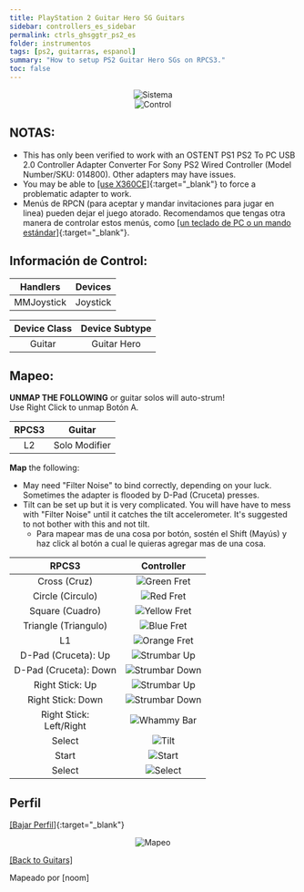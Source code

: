 ```yaml
---
title: PlayStation 2 Guitar Hero SG Guitars
sidebar: controllers_es_sidebar
permalink: ctrls_ghsggtr_ps2_es
folder: instrumentos
tags: [ps2, guitarras, espanol]
summary: "How to setup PS2 Guitar Hero SGs on RPCS3."
toc: false
---
```


<div align="center"> <img src="https://carlmylo.github.io/docu-rpcs3/images/instruments/plat/ps2.png" alt="Sistema" title="Sistema"></div>

<div align="center"> <img src="https://carlmylo.github.io/docu-rpcs3/images/instruments/cont/ps2sgcontroller.png" alt="Control" title="Control"></div>

## NOTAS:

* This has only been verified to work with an OSTENT PS1 PS2 To PC USB 2.0 Controller Adapter Converter For Sony PS2 Wired Controller (Model Number/SKU: 014800). Other adapters may have issues.
* You may be able to [[use X360CE]](https://www.x360ce.com/){:target="_blank"} to force a problematic adapter to work.
* Menús de RPCN (para aceptar y mandar invitaciones para jugar en linea) pueden dejar el juego atorado. Recomendamos que tengas otra manera de controlar estos menús, como [[un teclado de PC o un mando estándar]](https://carlmylo.github.io/docu-rpcs3/ctrls_pads_es){:target="_blank"}.

## Información de Control:

| Handlers | Devices |
|:------------------:|:---------------------:|
| MMJoystick | Joystick |

| Device Class | Device Subtype |
|:------------------:|:---------------------:|
| Guitar | Guitar Hero |

## Mapeo:

**UNMAP THE FOLLOWING** or guitar solos will auto-strum!  
Use Right Click to unmap Botón A.

| **RPCS3** | **Guitar** |
|:--------:|:-----------:|
| L2 | Solo Modifier |

**Map** the following:

* May need "Filter Noise" to bind correctly, depending on your luck. Sometimes the adapter is flooded by D-Pad (Cruceta) presses.
* Tilt can be set up but it is very complicated. You will have have to mess with "Filter Noise" until it catches the tilt accelerometer. It's suggested to not bother with this and not tilt.
	* Para mapear mas de una cosa por botón, sostén el Shift (Mayús) y haz click al botón a cual le quieras agregar mas de una cosa.

| **RPCS3**          | **Controller** |
|:------------------:|:---------------------:|
| Cross (Cruz) | ![Green Fret](https://carlmylo.github.io/docu-rpcs3/images/btns/gtrs/gf.png "Green Fret") |
| Circle (Circulo) | ![Red Fret](https://carlmylo.github.io/docu-rpcs3/images/btns/gtrs/rf.png "Red Fret") |
| Square (Cuadro) | ![Yellow Fret](https://carlmylo.github.io/docu-rpcs3/images/btns/gtrs/yf.png "Yellow Fret") |
| Triangle (Triangulo) | ![Blue Fret](https://carlmylo.github.io/docu-rpcs3/images/btns/gtrs/bf.png "Blue Fret") |
| L1 | ![Orange Fret](https://carlmylo.github.io/docu-rpcs3/images/btns/gtrs/of.png "Orange Fret") |
| D-Pad (Cruceta): Up | ![Strumbar Up](https://carlmylo.github.io/docu-rpcs3/images/btns/gtrs/sbu.png "Strumbar Up") |
| D-Pad (Cruceta): Down | ![Strumbar Down](https://carlmylo.github.io/docu-rpcs3/images/btns/gtrs/sbd.png "Strumbar Down") |
| Right Stick: Up | ![Strumbar Up](https://carlmylo.github.io/docu-rpcs3/images/btns/gtrs/sbu.png "Strumbar Up") |
| Right Stick: Down | ![Strumbar Down](https://carlmylo.github.io/docu-rpcs3/images/btns/gtrs/sbd.png "Strumbar Down") |
| Right Stick: <br/> Left/Right | ![Whammy Bar](https://carlmylo.github.io/docu-rpcs3/images/btns/gtrs/wb.png "Whammy Bar") |
| Select | ![Tilt](https://carlmylo.github.io/docu-rpcs3/images/btns/gtrs/ts.png "Tilt Vertical") |
| Start | ![Start](https://carlmylo.github.io/docu-rpcs3/images/btns/ctrls/ps3/sta.png "Start") |
| Select | ![Select](https://carlmylo.github.io/docu-rpcs3/images/btns/ctrls/ps3/sel.png "Select") |

## Perfil

[[Bajar Perfil]](https://github.com/carlmylo/docu-rpcs3/raw/gh-pages/downloads/instrument-repo/PS2%20Guitar%20Hero%20SG%20Guitar.7z){:target="_blank"}

<div align="center"> <img src="https://carlmylo.github.io/docu-rpcs3/images/instruments/maps/gtrps2ghsgmapping.png" alt="Mapeo" title="Mapeo"></div>

[[Back to Guitars]](https://carlmylo.github.io/docu-rpcs3/ctrls_guitar)

Mapeado por [noom]
